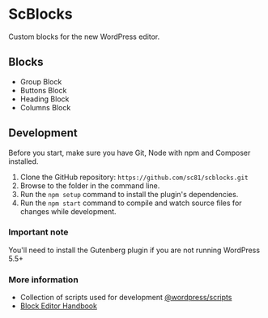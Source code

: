 # ScBlocks

Custom blocks for the new WordPress editor.

## Blocks

-  Group Block
-  Buttons Block
-  Heading Block
-  Columns Block

## Development

Before you start, make sure you have Git, Node with npm and Composer installed.

1. Clone the GitHub repository: `https://github.com/sc81/scblocks.git`
2. Browse to the folder in the command line.
3. Run the `npm setup` command to install the plugin's dependencies.
4. Run the `npm start` command to compile and watch source files for changes while development.

### Important note

You'll need to install the Gutenberg plugin if you are not running WordPress 5.5+

### More information

- Collection of scripts used for development [@wordpress/scripts](https://www.npmjs.com/package/@wordpress/scripts)
- [Block Editor Handbook](https://developer.wordpress.org/block-editor/)
